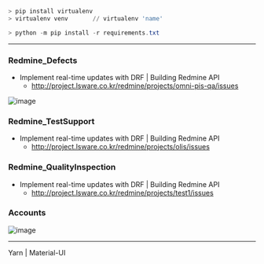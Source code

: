 ```powershell
> pip install virtualenv
> virtualenv venv		// virtualenv 'name'

> python -m pip install -r requirements.txt
```



----------



### Redmine_Defects

- Implement real-time updates with DRF | Building Redmine API
  - http://project.lsware.co.kr/redmine/projects/omni-pis-qa/issues

![image](https://user-images.githubusercontent.com/41619898/78514741-d142ec80-77ed-11ea-87b9-fe2e8140bc95.png)



### Redmine_TestSupport

- Implement real-time updates with DRF | Building Redmine API
  - http://project.lsware.co.kr/redmine/projects/olis/issues



### Redmine_QualityInspection

- Implement real-time updates with DRF | Building Redmine API
  - http://project.lsware.co.kr/redmine/projects/test1/issues



### Accounts

![image](https://user-images.githubusercontent.com/41619898/78620531-3b759300-78bb-11ea-8b02-60212d509d38.png)



---



Yarn | Material-UI